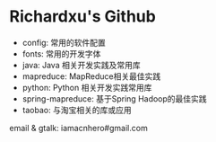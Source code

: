 Richardxu's Github
===========================

* config: 常用的软件配置
* fonts: 常用的开发字体
* java: Java 相关开发实践及常用库
* mapreduce: MapReduce相关最佳实践
* python: Python 相关开发实践常用库
* spring-mapreduce: 基于Spring Hadoop的最佳实践
* taobao: 与淘宝相关的库或应用

email & gtalk: iamacnhero#gmail.com
